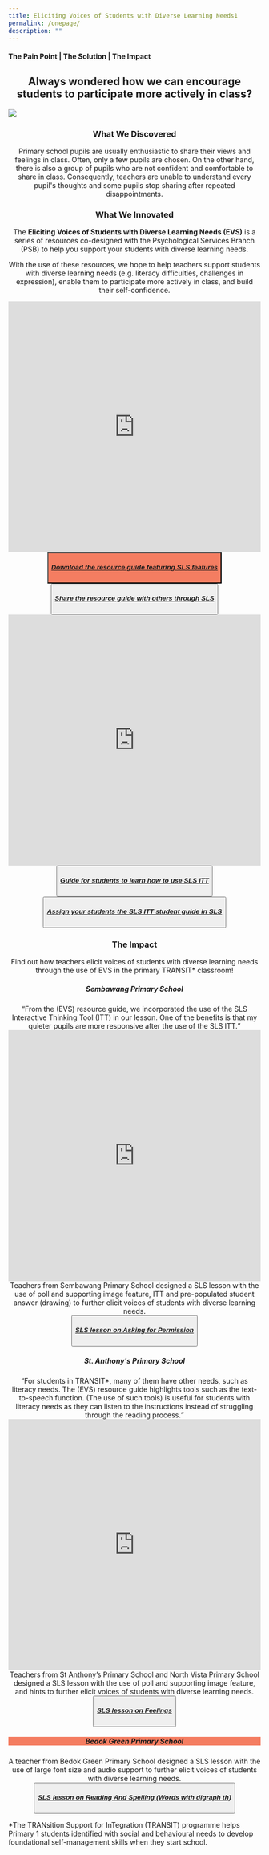 ```yaml
---
title: Eliciting Voices of Students with Diverse Learning Needs1
permalink: /onepage/
description: ""
---
```

<h4>The Pain Point | The Solution | The Impact</h4>

<center><h2>Always wondered how we can encourage students to participate more actively in class?</h2></center>

![](/images/rp%20testing%20image.png)

<center><h3>What We Discovered</h3></center>
<center>Primary school pupils are usually enthusiastic to share their views and feelings in class. Often, only a few pupils are chosen. On the other hand, there is also a group of pupils who are not confident and comfortable to share in class. Consequently, teachers are unable to understand every pupil's thoughts and some pupils stop sharing after repeated disappointments.</center>

<center><h3>What We Innovated</h3></center>
<center>The <b>Eliciting Voices of Students with Diverse Learning Needs (EVS)</b> is a series of resources co-designed with the Psychological Services Branch (PSB) to help you support your students with diverse learning needs.

With the use of these resources, we hope to help teachers support students with diverse learning needs (e.g. literacy difficulties, challenges in expression), enable them to participate more actively in class, and build their self-confidence.</center>

<iframe src="https://docs.google.com/presentation/d/e/2PACX-1vQgyzVXnNSqmorG9rblCb0Nc3bvrsQauwsNhXNujn_A8vSy1xol7MkKPeoXffodbw/embed?start=false&amp;loop=true&amp;delayms=10000" frameborder="0" width="100%" height="500" allowfullscreen="true"></iframe>
<center><button style="background-color:#f47d61; border=0; border-radius=10px;"><h5 style="color=#ffffff;"><a href="https://for.edu.sg/evs">Download the resource guide featuring SLS features</a></h5></button></center>
<center><button><h5><a href="https://for.edu.sg/">Share the resource guide with others through SLS</a></h5></button></center>

<iframe src="https://docs.google.com/presentation/d/e/2PACX-1vTFSlh5qydisKV4M_IHwxIvCcQwh2vTgsrS0mArYvy8vASbtZlJj_RKCCdRsf7I0Ys-JRkx7Y-2Zjqj/embed?start=false&amp;loop=true&amp;delayms=10000" frameborder="0" width="100%" height="500" allowfullscreen="true"></iframe>
<center><button><h5><a href="https://for.edu.sg/evsitt">Guide for students to learn how to use SLS ITT</a></h5></button></center>
<center><button><h5><a href="https://for.edu.sg/">Assign your students the SLS ITT student guide in SLS</a></h5></button></center>

<center><h3>The Impact</h3></center>

<center>Find out how teachers elicit voices of students with diverse learning needs through the use of EVS in the primary TRANSIT* classroom!</center>

<center><h5>Sembawang Primary School</h5></center>
<center><q>From the (EVS) resource guide, we incorporated the use of the SLS Interactive Thinking Tool (ITT) in our lesson. One of the benefits is that my quieter pupils are more responsive after the use of the SLS ITT.</q></center>
<iframe width="100%" height="500" src="https://www.youtube.com/embed/rK1Bn_mAkfY" title="YouTube video player" frameborder="0" allow="accelerometer; autoplay; clipboard-write; encrypted-media; gyroscope; picture-in-picture" allowfullscreen=""></iframe>

<center>Teachers from Sembawang Primary School designed a SLS lesson with the use of poll and supporting image feature, ITT and pre-populated student answer (drawing) to further elicit voices of students with diverse learning needs.</center>

<center><button><h5><a href="https://vle.learning.moe.edu.sg/mrv/community-gallery/lesson/view/45526087-9fe1-4f6b-887e-d303f15f53a0/cover">SLS lesson on <b>Asking for Permission</b></a></h5></button></center>

<center><h5>St. Anthony's Primary School</h5></center>
<center><q>For students in TRANSIT*, many of them have other needs, such as literacy needs. The (EVS) resource guide highlights tools such as the text-to-speech function. (The use of such tools) is useful for students with literacy needs as they can listen to the instructions instead of struggling through the reading process.</q></center>

<iframe width="100%" height="500" src="https://www.youtube.com/embed/dDyf9ekgT-E" title="YouTube video player" frameborder="0" allow="accelerometer; autoplay; clipboard-write; encrypted-media; gyroscope; picture-in-picture" allowfullscreen=""></iframe>

<center>Teachers from St Anthony’s Primary School and North Vista Primary School designed a SLS lesson with the use of poll and supporting image feature, and hints to further elicit voices of students with diverse learning needs.</center>

<center><button><h5><a href="https://vle.learning.moe.edu.sg/mrv/community-gallery/lesson/view/48ecf4c2-ac17-4386-a69d-368b3f6ce570/cover">SLS lesson on <b>Feelings</b></a></h5></button></center>

<center><h5 style="background-color:#f47d61;color=#ffffff;">Bedok Green Primary School</h5></center>

<center>A teacher from Bedok Green Primary School designed a SLS lesson with the use of large font size and audio support to further elicit voices of students with diverse learning needs.</center>

<center><button><h5><a href="https://vle.learning.moe.edu.sg/mrv/community-gallery/lesson/view/e01704ab-278a-482f-9ff3-da7e333e7895/cover">SLS lesson on <b>Reading And Spelling (Words with digraph th)</b></a></h5></button></center>


*The TRANsition Support for InTegration (TRANSIT) programme helps Primary 1 students identified with social and behavioural needs to develop foundational self-management skills when they start school.